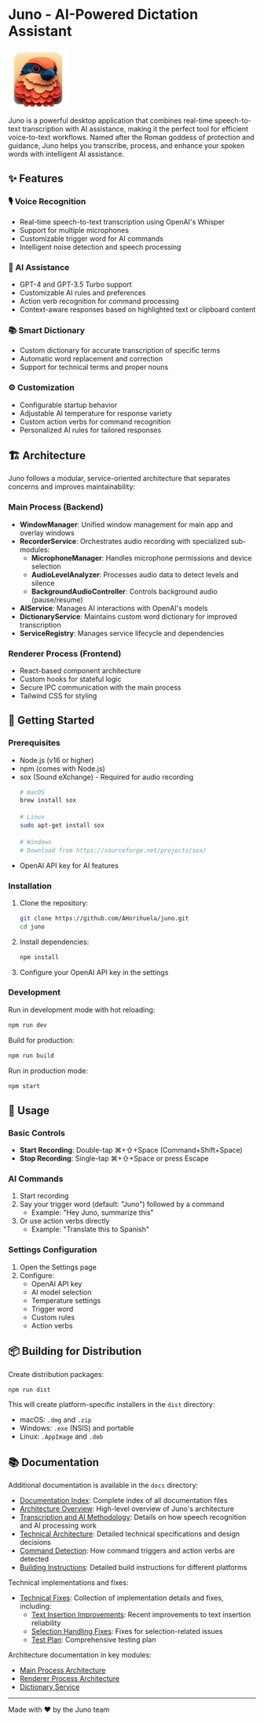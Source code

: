 # Juno - AI-Powered Dictation Assistant

<img src="assets/icon.png" width="120" alt="Juno Logo">

Juno is a powerful desktop application that combines real-time speech-to-text transcription with AI assistance, making it the perfect tool for efficient voice-to-text workflows. Named after the Roman goddess of protection and guidance, Juno helps you transcribe, process, and enhance your spoken words with intelligent AI assistance.

## ✨ Features

### 🎙️ Voice Recognition
- Real-time speech-to-text transcription using OpenAI's Whisper
- Support for multiple microphones
- Customizable trigger word for AI commands
- Intelligent noise detection and speech processing

### 🤖 AI Assistance
- GPT-4 and GPT-3.5 Turbo support
- Customizable AI rules and preferences
- Action verb recognition for command processing
- Context-aware responses based on highlighted text or clipboard content

### 📚 Smart Dictionary
- Custom dictionary for accurate transcription of specific terms
- Automatic word replacement and correction
- Support for technical terms and proper nouns

### ⚙️ Customization
- Configurable startup behavior
- Adjustable AI temperature for response variety
- Custom action verbs for command recognition
- Personalized AI rules for tailored responses

## 🏗️ Architecture

Juno follows a modular, service-oriented architecture that separates concerns and improves maintainability:

### Main Process (Backend)
- **WindowManager**: Unified window management for main app and overlay windows
- **RecorderService**: Orchestrates audio recording with specialized sub-modules:
  - **MicrophoneManager**: Handles microphone permissions and device selection
  - **AudioLevelAnalyzer**: Processes audio data to detect levels and silence
  - **BackgroundAudioController**: Controls background audio (pause/resume)
- **AIService**: Manages AI interactions with OpenAI's models
- **DictionaryService**: Maintains custom word dictionary for improved transcription
- **ServiceRegistry**: Manages service lifecycle and dependencies

### Renderer Process (Frontend)
- React-based component architecture
- Custom hooks for stateful logic
- Secure IPC communication with the main process
- Tailwind CSS for styling

## 🚀 Getting Started

### Prerequisites

- Node.js (v16 or higher)
- npm (comes with Node.js)
- sox (Sound eXchange) - Required for audio recording
  ```bash
  # macOS
  brew install sox

  # Linux
  sudo apt-get install sox

  # Windows
  # Download from https://sourceforge.net/projects/sox/
  ```
- OpenAI API key for AI features

### Installation

1. Clone the repository:
   ```bash
   git clone https://github.com/AHorihuela/juno.git
   cd juno
   ```

2. Install dependencies:
   ```bash
   npm install
   ```

3. Configure your OpenAI API key in the settings

### Development

Run in development mode with hot reloading:
```bash
npm run dev
```

Build for production:
```bash
npm run build
```

Run in production mode:
```bash
npm start
```

## 🎯 Usage

### Basic Controls
- **Start Recording**: Double-tap ⌘+⇧+Space (Command+Shift+Space)
- **Stop Recording**: Single-tap ⌘+⇧+Space or press Escape

### AI Commands
1. Start recording
2. Say your trigger word (default: "Juno") followed by a command
   - Example: "Hey Juno, summarize this"
3. Or use action verbs directly
   - Example: "Translate this to Spanish"

### Settings Configuration
1. Open the Settings page
2. Configure:
   - OpenAI API key
   - AI model selection
   - Temperature settings
   - Trigger word
   - Custom rules
   - Action verbs

<!-- ## 🧪 Testing

Run the test suite:
```bash
npm test
```

Run tests in watch mode:
```bash
npm run test:watch
```

Generate coverage report:
```bash
npm run test:coverage
```

Run critical path tests only:
```bash
npm run test:critical
``` -->

## 📦 Building for Distribution

Create distribution packages:
```bash
npm run dist
```

This will create platform-specific installers in the `dist` directory:
- macOS: `.dmg` and `.zip`
- Windows: `.exe` (NSIS) and portable
- Linux: `.AppImage` and `.deb`

## 📚 Documentation

Additional documentation is available in the `docs` directory:

- [Documentation Index](docs/index.md): Complete index of all documentation files
- [Architecture Overview](docs/architecture-overview.md): High-level overview of Juno's architecture
- [Transcription and AI Methodology](docs/transcription-and-ai-methodology.md): Details on how speech recognition and AI processing work
- [Technical Architecture](docs/TechnicalArchitecture.md): Detailed technical specifications and design decisions
- [Command Detection](docs/command-detection.md): How command triggers and action verbs are detected
- [Building Instructions](docs/building.md): Detailed build instructions for different platforms

Technical implementations and fixes:
- [Technical Fixes](docs/fixes/index.md): Collection of implementation details and fixes, including:
  - [Text Insertion Improvements](docs/fixes/text-insertion-improvements.md): Recent improvements to text insertion reliability
  - [Selection Handling Fixes](docs/fixes/selection-fixes.md): Fixes for selection-related issues
  - [Test Plan](docs/fixes/test-plan.md): Comprehensive testing plan

Architecture documentation in key modules:
- [Main Process Architecture](src/main/README.md)
- [Renderer Process Architecture](src/renderer/README.md)
- [Dictionary Service](src/main/services/dictionary/README.md)


---

Made with ❤️ by the Juno team 